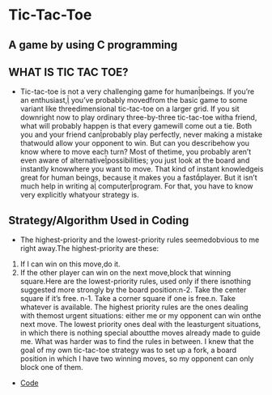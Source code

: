 # Tic-Tac-Toe

## A game by using C programming

## WHAT IS TIC TAC TOE?
- Tic-tac-toe  is  not  a  very  challenging  game  for  humanbeings.  If you’re  an  enthusiast, you’ve  probably  movedfrom  the  basic  game  to  some  variant  like  threedimensional  tic-tac-toe on  a larger  grid.  If you sit downright now to play ordinary three-by-three tic-tac-toe witha  friend,  what  will  probably  happen  is  that  every  gamewill  come  out  a  tie.  Both  you  and  your  friend  canprobably  play  perfectly,  never  making  a  mistake  thatwould allow your opponent to win. But can you describehow  you  know  where  to  move  each  turn?  Most  of  thetime, you  probably  aren’t  even  aware  of  alternativepossibilities; you just look at the board and instantly knowwhere you want to move. That kind of instant knowledgeis  great  for  human  beings,  because  it  makes  you  a  fastplayer.  But  it  isn’t  much  help  in  writing  a computerprogram. For that, you have to know very explicitly whatyour strategy is.

## Strategy/Algorithm Used in Coding
- The highest-priority and the lowest-priority rules seemedobvious to me right away.The highest-priority are these:
 1. If I can win on this move,do it.
 2. If the other player can win on the next move,block that winning square.Here  are  the  lowest-priority  rules, used  only  if  there  isnothing suggested more strongly by the board position:n-2. Take the center square if it’s free. n-1. Take a corner square if one is free.n. Take whatever is available. The  highest  priority  rules  are  the  ones  dealing  with  themost urgent situations: either me or my opponent can win onthe next move. The lowest priority ones deal with the leasturgent  situations, in  which  there  is  nothing  special  aboutthe moves already made to guide me. What was harder was to find the rules in between. I knew that the goal of my own tic-tac-toe strategy was to set up a fork, a board position in which I have two winning moves, so my opponent can only block one of them.

- [Code](https://github.com/Yash9460/Tic-Tac-Toe/blob/main/Code.js)
